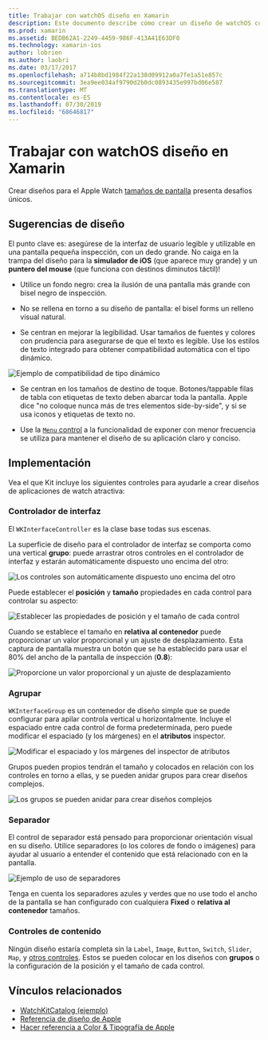 ```yaml
---
title: Trabajar con watchOS diseño en Xamarin
description: Este documento describe cómo crear un diseño de watchOS con Xamarin. Describe los controladores de interfaz, grupos, separadores y controles de contenido.
ms.prod: xamarin
ms.assetid: BEDB62A1-2249-4459-986F-413A41E63DF0
ms.technology: xamarin-ios
author: lobrien
ms.author: laobri
ms.date: 03/17/2017
ms.openlocfilehash: a714b8bd1984f22a138d09912a0a7fe1a51e857c
ms.sourcegitcommit: 3ea9ee034af9790d2b0dc0893435e997bd06e587
ms.translationtype: MT
ms.contentlocale: es-ES
ms.lasthandoff: 07/30/2019
ms.locfileid: "68646817"
---
```

# <a name="working-with-watchos-layout-in-xamarin"></a>Trabajar con watchOS diseño en Xamarin

Crear diseños para el Apple Watch [tamaños de pantalla](~/ios/watchos/app-fundamentals/screen-sizes.md) presenta desafíos únicos.

## <a name="design-tips"></a>Sugerencias de diseño

El punto clave es: asegúrese de la interfaz de usuario legible y utilizable en una pantalla pequeña inspección, con un dedo grande. No caiga en la trampa del diseño para la **simulador de iOS** (que aparece muy grande) y un **puntero del mouse** (que funciona con destinos diminutos táctil)!

- Utilice un fondo negro: crea la ilusión de una pantalla más grande con bisel negro de inspección.

- No se rellena en torno a su diseño de pantalla: el bisel forms un relleno visual natural.

- Se centran en mejorar la legibilidad. Usar tamaños de fuentes y colores con prudencia para asegurarse de que el texto es legible. Use los estilos de texto integrado para obtener compatibilidad automática con el tipo dinámico.

![](layout-images/type.png "Ejemplo de compatibilidad de tipo dinámico")

- Se centran en los tamaños de destino de toque. Botones/tappable filas de tabla con etiquetas de texto deben abarcar toda la pantalla. Apple dice "no coloque nunca más de tres elementos side-by-side", y si se usa iconos y etiquetas de texto no.

- Use la [ `Menu` control](~/ios/watchos/user-interface/menu.md) a la funcionalidad de exponer con menor frecuencia se utiliza para mantener el diseño de su aplicación claro y conciso.


## <a name="implementation"></a>Implementación

Vea el que Kit incluye los siguientes controles para ayudarle a crear diseños de aplicaciones de watch atractiva:

### <a name="interface-controller"></a>Controlador de interfaz

El `WKInterfaceController` es la clase base todas sus escenas.

La superficie de diseño para el controlador de interfaz se comporta como una vertical **grupo**: puede arrastrar otros controles en el controlador de interfaz y estarán automáticamente dispuesto uno encima del otro:

![](layout-images/controller-scene.png "Los controles son automáticamente dispuesto uno encima del otro")

Puede establecer el **posición** y **tamaño** propiedades en cada control para controlar su aspecto:

![](layout-images/positionsize-attributes.png "Establecer las propiedades de posición y el tamaño de cada control")

Cuando se establece el tamaño en **relativa al contenedor** puede proporcionar un valor proporcional y un ajuste de desplazamiento. Esta captura de pantalla muestra un botón que se ha establecido para usar el 80% del ancho de la pantalla de inspección (**0.8**):

![](layout-images/button-attributes.png "Proporcione un valor proporcional y un ajuste de desplazamiento")


### <a name="group"></a>Agrupar

`WKInterfaceGroup` es un contenedor de diseño simple que se puede configurar para apilar controla vertical u horizontalmente. Incluye el espaciado entre cada control de forma predeterminada, pero puede modificar el espaciado (y los márgenes) en el **atributos** inspector.

![](layout-images/group-attributes.png "Modificar el espaciado y los márgenes del inspector de atributos")

Grupos pueden propios tendrán el tamaño y colocados en relación con los controles en torno a ellas, y se pueden anidar grupos para crear diseños complejos.

![](layout-images/group-scene.png "Los grupos se pueden anidar para crear diseños complejos")


### <a name="separator"></a>Separador

El control de separador está pensado para proporcionar orientación visual en su diseño. Utilice separadores (o los colores de fondo o imágenes) para ayudar al usuario a entender el contenido que está relacionado con en la pantalla.

![](layout-images/separator-scene.png "Ejemplo de uso de separadores")

Tenga en cuenta los separadores azules y verdes que no use todo el ancho de la pantalla se han configurado con cualquiera **Fixed** o **relativa al contenedor** tamaños.

### <a name="content-controls"></a>Controles de contenido

Ningún diseño estaría completa sin la `Label`, `Image`, `Button`, `Switch`, `Slider`, `Map`, y [otros controles](~/ios/watchos/user-interface/index.md).
Estos se pueden colocar en los diseños con **grupos** o la configuración de la posición y el tamaño de cada control.



## <a name="related-links"></a>Vínculos relacionados

- [WatchKitCatalog (ejemplo)](https://docs.microsoft.com/samples/xamarin/ios-samples/watchos-watchkitcatalog)
- [Referencia de diseño de Apple](https://developer.apple.com/library/prerelease/ios/documentation/UserExperience/Conceptual/WatchHumanInterfaceGuidelines/Layout.html)
- [Hacer referencia a Color & Tipografía de Apple](https://developer.apple.com/library/prerelease/ios/documentation/UserExperience/Conceptual/WatchHumanInterfaceGuidelines/ColorandTypography.html)
